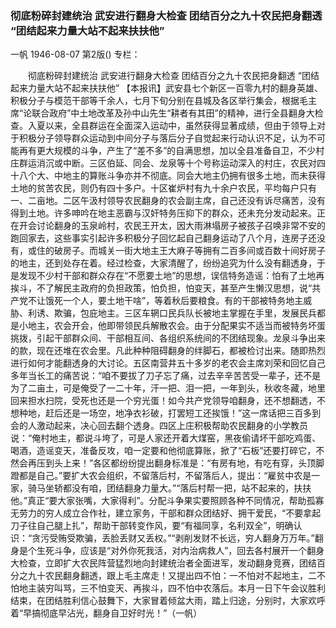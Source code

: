 ### 彻底粉碎封建统治  武安进行翻身大检查  团结百分之九十农民把身翻透  “团结起来力量大站不起来扶扶他”
一帆
1946-08-07
第2版()
专栏：

　　彻底粉碎封建统治
    武安进行翻身大检查
    团结百分之九十农民把身翻透
    “团结起来力量大站不起来扶扶他”
    【本报讯】武安县七个新区一百零九村的翻身英雄、积极分子与模范干部等千余人，七月下旬分别在县城及各区举行集会，根据毛主席“论联合政府”中土地改革及孙中山先生“耕者有其田”的精神，进行全县翻身大检查。入夏以来，全县群运在全面深入运动中，虽然获得显著成绩，但由于领导上对于积极分子领导群众运动到中间分子与落后分子自觉起来行动认识不足，认为不可能再有更大规模的斗争，产生了“差不多”的自满思想，加以全县准备自卫，不少村庄群运消沉或中断。三区伯延、同会、龙泉等十个号称运动深入的村庄，农民对四十八个大、中地主的算账斗争亦并不彻底。同会大地主仍拥有很多土地，而未获得土地的贫苦农民，则仍有四十多户。十区崔炉村有九十余户农民，平均每户只有一、二亩地。二区午汲村领导农民翻身的农会副主席，自己还没有诉尽痛苦，没有得到土地。许多呻吟在地主恶霸与汉奸特务压抑下的群众，还未充分发动起来。正在开会讨论翻身的玉泉岭村，农民王开太，因大雨淋塌房子被孩子召唤非常不安的跑回家去，这些事实引起许多积极分子回忆起自己翻身运动了八个月，连房子还没有，或住的破房子。而城关一街大地主王大麻子等拥有二百多间或百数十间好房子的地主，还到处存在着。经过检查，大家清醒了，纷纷追究为什么没有翻透身，于是发现不少村干部和群众存在“不愿要土地”的思想，误信特务造谣：怕有了土地再挨斗，不了解民主政府的负担政策，怕负担，怕变天，甚至产生懒汉思想，说“共产党不让饿死一个人，要土地干啥”，等着秋后要粮食。有的干部被特务地主威胁、利诱、欺骗，包庇地主。三区车辋口民兵队长被地主掌握在手里，发展民兵都是小地主，农会开会，他即带领民兵解散农会。由于分配果实不适当而被特务坏蛋挑拨，引起干部群众间、干部相互间、各组织系统间的不团结现象。龙泉斗争出来的款，现在还堆在农会里。凡此种种阻碍翻身的绊脚石，都被检讨出来。随即热烈进行如何才能翻透身的大讨论。五区南营井五十多岁的老农会主席刘荣和回忆自己多年当长工的痛苦说：“咱不要拔了刀子忘了痛，过去辛辛苦苦受一辈子，还不是为了二亩土，可是俺受了一二十年，汗一把、泪一把，一年到头，秋收冬藏，地里回来担水扫院，受死也还是一个穷光蛋！如今共产党领导咱翻身，还不想翻透，不想种地，赶后还是一场空，地净衣衫破，打罢短工还挨饿！”这一席话把三百多到会的人激动起来，决心回去翻个透身。四区上庄积极帮助农民翻身的小学教员说：“俺村地主，都说斗垮了，可是人家还开着大煤窑，黑夜偷请坏干部吃鸡蛋、喝酒，造谣变天，准备反攻，咱一定要和他彻底算账，掀了“石板”还要打碎它，不然会再压到头上来！”各区都纷纷提出翻身标准是：“有房有地，有吃有穿，头顶脚蹬都是自己。”要扩大农会组织，不留落后村，不留落后人，提出：“雇贫中农是一家，骑马坐轿都没有咱，团结翻身力量大。”“落后村帮一把，站不起来的，扶扶他。”真正“要大家张嘴，大家得利”。分配斗争果实要照顾各种不同情况，帮助孤寡无劳力的穷人成立合作社，建立家务，干部和群众团结好、拥干爱民，“不要拿起刀子往自己腿上扎”，帮助干部转变作风，要“有福同享，名利双全”，明确认识：“贪污受贿受欺骗，丢脸丢财又丢权。”“剥削发财不长远，穷人翻身万万年。”翻身是个生死斗争，应该是“对外你死我活，对内治病救人”，回去各村展开一个翻身大检查，立即扩大农民阵营猛烈地向封建统治者全面进军，发动翻身竞赛，团结百分之九十农民翻身翻透，跟上毛主席走！又提出四不怕：一不怕对不起地主，二不怕地主装穷叫骂，三不怕变天、再挨斗，四不怕中农落后。本月一日下午会议胜利结束，在团结胜利信心鼓舞下，大家冒着倾盆大雨，踏上归途，分别时，大家欢呼着“早搞彻底早沾光，翻身自卫好时光！”（一帆）
